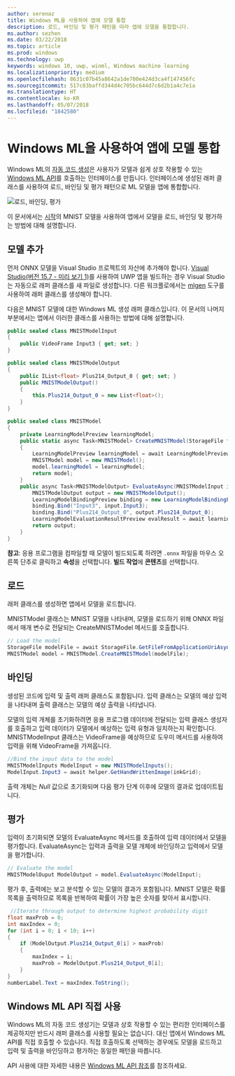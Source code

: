 ```yaml
---
author: serenaz
title: Windows ML을 사용하여 앱에 모델 통합
description: 로드, 바인딩 및 평가 패턴을 따라 앱에 모델을 통합합니다.
ms.author: sezhen
ms.date: 03/22/2018
ms.topic: article
ms.prod: windows
ms.technology: uwp
keywords: windows 10, uwp, winml, Windows machine learning
ms.localizationpriority: medium
ms.openlocfilehash: 8631c07b45a8642a1de700e424d3ca4f147456fc
ms.sourcegitcommit: 517c83baffd344d4c705bc644d7c6d2b1a4c7e1a
ms.translationtype: HT
ms.contentlocale: ko-KR
ms.lasthandoff: 05/07/2018
ms.locfileid: "1842580"
---
```

# <a name="integrate-a-model-into-your-app-with-windows-ml"></a>Windows ML을 사용하여 앱에 모델 통합

Windows ML의 [자동 코드 생성](overview.md#automatic-interface-code-generation)은 사용자가 모델과 쉽게 상호 작용할 수 있는 [Windows ML API](/uwp/api/windows.ai.machinelearning.preview)를 호출하는 인터페이스를 만듭니다. 인터페이스에 생성된 래퍼 클래스를 사용하여 로드, 바인딩 및 평가 패턴으로 ML 모델을 앱에 통합합니다.

![로드, 바인딩, 평가](images/load-bind-evaluate.png)

이 문서에서는 [시작](get-started.md)의 MNIST 모델을 사용하여 앱에서 모델을 로드, 바인딩 및 평가하는 방법에 대해 설명합니다.

## <a name="add-the-model"></a>모델 추가

먼저 ONNX 모델을 Visual Studio 프로젝트의 자산에 추가해야 합니다. [Visual Studio(버전 15.7 - 미리 보기 1)](https://www.visualstudio.com/vs/preview/)를 사용하여 UWP 앱을 빌드하는 경우 Visual Studio는 자동으로 래퍼 클래스를 새 파일로 생성합니다. 다른 워크플로에서는 [mlgen](overview.md#automatic-interface-code-generation) 도구를 사용하여 래퍼 클래스를 생성해야 합니다.

다음은 MNIST 모델에 대한 Windows ML 생성 래퍼 클래스입니다. 이 문서의 나머지 부분에서는 앱에서 이러한 클래스를 사용하는 방법에 대해 설명합니다.

```csharp
public sealed class MNISTModelInput
{
    public VideoFrame Input3 { get; set; }
}

public sealed class MNISTModelOutput
{
    public IList<float> Plus214_Output_0 { get; set; }
    public MNISTModelOutput()
    {
        this.Plus214_Output_0 = new List<float>();
    }
}

public sealed class MNISTModel
{
    private LearningModelPreview learningModel;
    public static async Task<MNISTModel> CreateMNISTModel(StorageFile file)
    {
        LearningModelPreview learningModel = await LearningModelPreview.LoadModelFromStorageFileAsync(file);
        MNISTModel model = new MNISTModel();
        model.learningModel = learningModel;
        return model;
    }
    public async Task<MNISTModelOutput> EvaluateAsync(MNISTModelInput input) {
        MNISTModelOutput output = new MNISTModelOutput();
        LearningModelBindingPreview binding = new LearningModelBindingPreview(learningModel);
        binding.Bind("Input3", input.Input3);
        binding.Bind("Plus214_Output_0", output.Plus214_Output_0);
        LearningModelEvaluationResultPreview evalResult = await learningModel.EvaluateAsync(binding, string.Empty);
        return output;
    }
}
```

**참고**: 응용 프로그램을 컴파일할 때 모델이 빌드되도록 하려면 `.onnx` 파일을 마우스 오른쪽 단추로 클릭하고 **속성**을 선택합니다. **빌드 작업**에 **콘텐츠**를 선택합니다.

## <a name="load"></a>로드

래퍼 클래스를 생성하면 앱에서 모델을 로드합니다.

MNISTModel 클래스는 MNIST 모델을 나타내며, 모델을 로드하기 위해 ONNX 파일에서 매개 변수로 전달되는 CreateMNISTModel 메서드를 호출합니다.

```csharp
// Load the model
StorageFile modelFile = await StorageFile.GetFileFromApplicationUriAsync(new Uri($"ms-appx:///Assets/MNIST.onnx"));
MNISTModel model = MNISTModel.CreateMNISTModel(modelFile);
```

## <a name="bind"></a>바인딩

생성된 코드에 입력 및 출력 래퍼 클래스도 포함됩니다. 입력 클래스는 모델의 예상 입력을 나타내며 출력 클래스는 모델의 예상 출력을 나타냅니다.

모델의 입력 개체를 초기화하려면 응용 프로그램 데이터에 전달되는 입력 클래스 생성자를 호출하고 입력 데이터가 모델에서 예상하는 입력 유형과 일치하는지 확인합니다. MNISTModelInput 클래스는 VideoFrame을 예상하므로 도우미 메서드를 사용하여 입력을 위해 VideoFrame을 가져옵니다.

```csharp
//Bind the input data to the model
MNISTModelInputs ModelInput = new MNISTModelInputs();
ModelInput.Input3 = await helper.GetHandWrittenImage(inkGrid);
```

출력 개체는 *Null* 값으로 초기화되며 다음 평가 단계 이후에 모델의 결과로 업데이트됩니다.

## <a name="evaluate"></a>평가

입력이 초기화되면 모델의 EvaluateAsync 메서드를 호출하여 입력 데이터에서 모델을 평가합니다. EvaluateAsync는 입력과 출력을 모델 개체에 바인딩하고 입력에서 모델을 평가합니다.

```csharp
// Evaluate the model
MNISTModelOuput ModelOutput = model.EvaluateAsync(ModelInput);
```

평가 후, 출력에는 보고 분석할 수 있는 모델의 결과가 포함됩니다. MNIST 모델은 확률 목록을 출력하므로 목록을 반복하여 확률이 가장 높은 숫자를 찾아서 표시합니다.

```csharp
 //Iterate through output to determine highest probability digit
float maxProb = 0;
int maxIndex = 0;
for (int i = 0; i < 10; i++)
{
    if (ModelOutput.Plus214_Output_0[i] > maxProb)
    {
        maxIndex = i;
        maxProb = ModelOutput.Plus214_Output_0[i];
    }
}
numberLabel.Text = maxIndex.ToString();
```

## <a name="using-the-windows-ml-apis-directly"></a>Windows ML API 직접 사용

Windows ML의 자동 코드 생성기는 모델과 상호 작용할 수 있는 편리한 인터페이스를 제공하지만 반드시 래퍼 클래스를 사용할 필요는 없습니다. 대신 앱에서 Windows ML API를 직접 호출할 수 있습니다.
직접 호출하도록 선택하는 경우에도 모델을 로드하고 입력 및 출력을 바인딩하고 평가하는 동일한 패턴을 따릅니다.

API 사용에 대한 자세한 내용은 [Windows ML API 참조](/uwp/api/windows.ai.machinelearning.preview)를 참조하세요.
